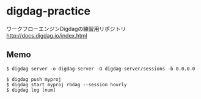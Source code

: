 # digdag-practice
ワークフローエンジンDigdagの練習用リポジトリ
http://docs.digdag.io/index.html


## Memo

```
$ digdag server -o digdag-server -O digdag-server/sessions -b 0.0.0.0
```

```
$ digdag push myproj
$ digdag start myproj rbdag --session hourly
$ digdag log [num]
```
